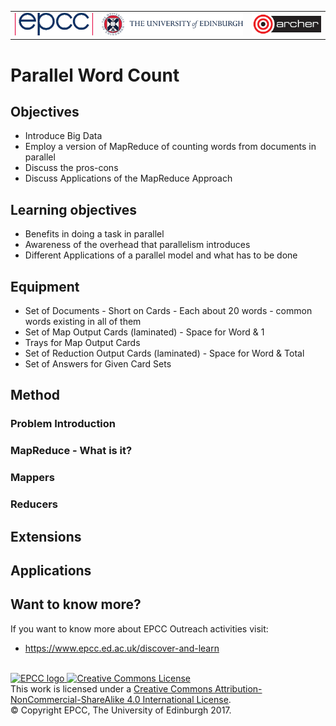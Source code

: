 <!-- Begin Header -->
<table width="100%" border="0" cellpadding="0" cellspacing="0">
<tr>
<td markdown="span">
<img src="https://github.com/EPCCed/Activities/blob/master/imgs/EPCC_logo.png" alt="EPCC logo">
</td>
<td markdown="span">
<img src="https://github.com/EPCCed/Activities/blob/master/imgs/UoE_logo.png" alt="University of Edinburgh logo">
</td>
<td markdown="span">
<img src="https://github.com/EPCCed/Activities/blob/master/imgs/archer.png" alt="ARCHER logo">
</td>
</tr>
</table>
<!-- End Header -->

# Parallel Word Count

## Objectives

* Introduce Big Data 
* Employ a version of MapReduce of counting words from documents in parallel
* Discuss the pros-cons
* Discuss Applications of the MapReduce Approach

## Learning objectives

* Benefits in doing a task in parallel
* Awareness of the overhead that parallelism introduces
* Different Applications of a parallel model and what has to be done

## Equipment

* Set of Documents - Short on Cards - Each about 20 words - common words existing in all of them
* Set of Map Output Cards (laminated) - Space for Word & 1
* Trays for Map Output Cards
* Set of Reduction Output Cards (laminated) - Space for Word & Total
* Set of Answers for Given Card Sets  

## Method

### Problem Introduction

### MapReduce - What is it?

### Mappers

### Reducers

## Extensions

## Applications

## Want to know more?

If you want to know more about EPCC Outreach activities visit:

* https://www.epcc.ed.ac.uk/discover-and-learn



<!-- Licensing and copyright stuff below -->
<br>
<a href="http://www.epcc.ed.ac.uk">
<img alt="EPCC logo" src="https://www.epcc.ed.ac.uk/sites/all/themes/epcc/images/epcc-logo.png" height="31"/>
</a>
<a rel="license" href="http://creativecommons.org/licenses/by-nc-sa/4.0/">
<img alt="Creative Commons License" style="border-width:0"
     src="https://i.creativecommons.org/l/by-nc-sa/4.0/88x31.png" />
</a><br />
This work is licensed under a <a rel="license" href="http://creativecommons.org/licenses/by-nc-sa/4.0/">
Creative Commons Attribution-NonCommercial-ShareAlike 4.0 International License</a>.<br/>
&copy; Copyright EPCC, The University of Edinburgh 2017.

